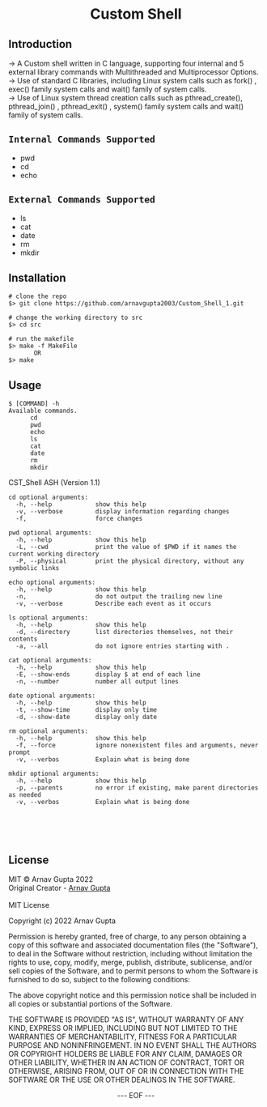 <H1 align = "center"> Custom Shell </H1>

## Introduction
<p align="Left">
  -> A Custom shell written in C language, supporting four internal and 5 external library commands with Multithreaded and Multiprocessor Options. 
  <br> -> Use of standard C libraries, including Linux system calls such as
fork() , exec() family system calls and wait() family of system calls.
  <br>
  -> Use of Linux system thread creation calls such as
pthread_create(), pthread_join() , pthread_exit() , system() family system calls and wait() family of system calls.
</p>

## `Internal Commands Supported`
  <ul>
  <li>pwd</li>
   <li>cd</li>
   <li>echo</li>
  </ul>
  
## `External Commands Supported`
<ul>
  <li>ls</li>
   <li>cat</li>
   <li>date</li>
  <li>rm</li>
  <li>mkdir</li>
  </ul>

## Installation

```console
# clone the repo
$> git clone https://github.com/arnavgupta2003/Custom_Shell_1.git

# change the working directory to src
$> cd src

# run the makefile
$> make -f MakeFile
       OR
$> make
```

## Usage

```console
$ [COMMAND] -h
Available commands.
      cd 
      pwd
      echo
      ls
      cat
      date
      rm
      mkdir
```
CST_Shell ASH (Version 1.1)

```console
cd optional arguments:
  -h, --help            show this help
  -v, --verbose         display information regarding changes
  -f,                   force changes
```
```console
pwd optional arguments:
  -h, --help            show this help
  -L, --cwd             print the value of $PWD if it names the current working directory
  -P, --physical        print the physical directory, without any symbolic links
```
```console
echo optional arguments:
  -h, --help            show this help
  -n,                   do not output the trailing new line
  -v, --verbose         Describe each event as it occurs
```
```console
ls optional arguments:
  -h, --help            show this help
  -d, --directory       list directories themselves, not their contents
  -a, --all             do not ignore entries starting with .
```
```console
cat optional arguments:
  -h, --help            show this help
  -E, --show-ends       display $ at end of each line
  -n, --number          number all output lines
```
```console
date optional arguments:
  -h, --help            show this help
  -t, --show-time       display only time
  -d, --show-date       display only date
```
```console
rm optional arguments:
  -h, --help            show this help
  -f, --force           ignore nonexistent files and arguments, never prompt
  -v, --verbos          Explain what is being done
```
```console
mkdir optional arguments:
  -h, --help            show this help
  -p, --parents         no error if existing, make parent directories as needed
  -v, --verbos          Explain what is being done
```
<br><br><br>
## License

MIT © Arnav Gupta 2022<br/>
Original Creator - [Arnav Gupta](https://github.com/arnavgupta2003)
<br><br>
MIT License

Copyright (c) 2022 Arnav Gupta

Permission is hereby granted, free of charge, to any person obtaining a copy
of this software and associated documentation files (the "Software"), to deal
in the Software without restriction, including without limitation the rights
to use, copy, modify, merge, publish, distribute, sublicense, and/or sell
copies of the Software, and to permit persons to whom the Software is
furnished to do so, subject to the following conditions:

The above copyright notice and this permission notice shall be included in all
copies or substantial portions of the Software.

THE SOFTWARE IS PROVIDED "AS IS", WITHOUT WARRANTY OF ANY KIND, EXPRESS OR
IMPLIED, INCLUDING BUT NOT LIMITED TO THE WARRANTIES OF MERCHANTABILITY,
FITNESS FOR A PARTICULAR PURPOSE AND NONINFRINGEMENT. IN NO EVENT SHALL THE
AUTHORS OR COPYRIGHT HOLDERS BE LIABLE FOR ANY CLAIM, DAMAGES OR OTHER
LIABILITY, WHETHER IN AN ACTION OF CONTRACT, TORT OR OTHERWISE, ARISING FROM,
OUT OF OR IN CONNECTION WITH THE SOFTWARE OR THE USE OR OTHER DEALINGS IN THE
SOFTWARE.
<br>



<p align=center> --- EOF --- </p>
